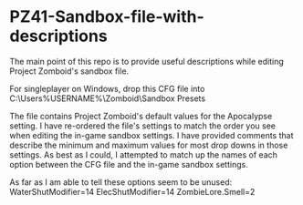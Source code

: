 # PZ41-Sandbox-file-with-descriptions
The main point of this repo is to provide useful descriptions while editing Project Zomboid's sandbox file.

For singleplayer on Windows, drop this CFG file into
C:\Users\%USERNAME%\Zomboid\Sandbox Presets

The file contains Project Zomboid's default values for the Apocalypse setting.
I have re-ordered the file's settings to match the order you see when editing the in-game sandbox settings.
I have provided comments that describe the minimum and maximum values for most drop downs in those settings.
As best as I could, I attempted to match up the names of each option between the CFG file and the in-game sandbox settings.

As far as I am able to tell these options seem to be unused:
WaterShutModifier=14
ElecShutModifier=14
ZombieLore.Smell=2
